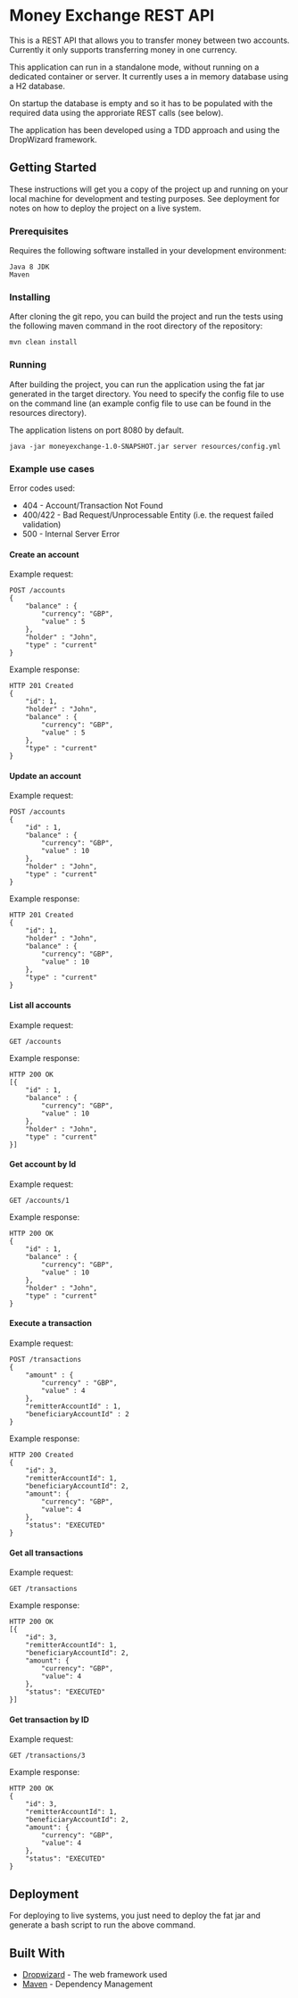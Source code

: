 # Money Exchange REST API

This is a REST API that allows you to transfer money between two accounts. Currently it only supports transferring money in one currency.

This application can run in a standalone mode, without running on a dedicated container or server. It currently uses a in memory database using a H2 database.

On startup the database is empty and so it has to be populated with the required data using the approriate REST calls (see below).

The application has been developed using a TDD approach and using the DropWizard framework.

## Getting Started

These instructions will get you a copy of the project up and running on your local machine for development and testing purposes. See deployment for notes on how to deploy the project on a live system.

### Prerequisites

Requires the following software installed in your development environment:

```
Java 8 JDK
Maven
```

### Installing

After cloning the git repo, you can build the project and run the tests using the following maven command in the root directory of the repository:

```
mvn clean install
```

### Running

After building the project, you can run the application using the fat jar generated in the target directory. You need to specify the config file to use on the command line (an example config file to use can be found in the resources directory).

The application listens on port 8080 by default.

```
java -jar moneyexchange-1.0-SNAPSHOT.jar server resources/config.yml
```

### Example use cases

Error codes used:

* 404 - Account/Transaction Not Found
* 400/422 - Bad Request/Unprocessable Entity (i.e. the request failed validation)
* 500 - Internal Server Error

#### Create an account

Example request:

    POST /accounts
    {
        "balance" : {
            "currency": "GBP",
            "value" : 5
        },
        "holder" : "John",
        "type" : "current"
    }

Example response:

    HTTP 201 Created
    {
        "id": 1,
        "holder" : "John",
        "balance" : {
            "currency": "GBP",
            "value" : 5
        },
        "type" : "current"
    }    

#### Update an account

Example request:

    POST /accounts
    {
        "id" : 1,
        "balance" : {
            "currency": "GBP",
            "value" : 10
        },
        "holder" : "John",
        "type" : "current"
    }

Example response:

    HTTP 201 Created
    {
        "id": 1,
        "holder" : "John",
        "balance" : {
            "currency": "GBP",
            "value" : 10
        },
        "type" : "current"
    }   
    
#### List all accounts

Example request:

    GET /accounts

Example response:

    HTTP 200 OK
    [{
        "id" : 1,
        "balance" : {
            "currency": "GBP",
            "value" : 10
        },
        "holder" : "John",
        "type" : "current"
    }]

#### Get account by Id

Example request:

    GET /accounts/1

Example response:

    HTTP 200 OK
    {
        "id" : 1,
        "balance" : {
            "currency": "GBP",
            "value" : 10
        },
        "holder" : "John",
        "type" : "current"
    }

#### Execute a transaction

Example request:

    POST /transactions
    {
        "amount" : {
            "currency" : "GBP",
            "value" : 4
        },
        "remitterAccountId" : 1,
        "beneficiaryAccountId" : 2
    }

Example response:

    HTTP 200 Created
    {
        "id": 3,
        "remitterAccountId": 1,
        "beneficiaryAccountId": 2,
        "amount": {
            "currency": "GBP",
            "value": 4
        },
        "status": "EXECUTED"
    }

#### Get all transactions

Example request:

    GET /transactions

Example response:

    HTTP 200 OK    
    [{
        "id": 3,
        "remitterAccountId": 1,
        "beneficiaryAccountId": 2,
        "amount": {
            "currency": "GBP",
            "value": 4
        },
        "status": "EXECUTED"
    }]
    
#### Get transaction by ID

Example request:

    GET /transactions/3

Example response:

    HTTP 200 OK    
    {
        "id": 3,
        "remitterAccountId": 1,
        "beneficiaryAccountId": 2,
        "amount": {
            "currency": "GBP",
            "value": 4
        },
        "status": "EXECUTED"
    }


## Deployment

For deploying to live systems, you just need to deploy the fat jar and generate a bash script to run the above command.

## Built With

* [Dropwizard](http://www.dropwizard.io/1.0.2/docs/) - The web framework used
* [Maven](https://maven.apache.org/) - Dependency Management
